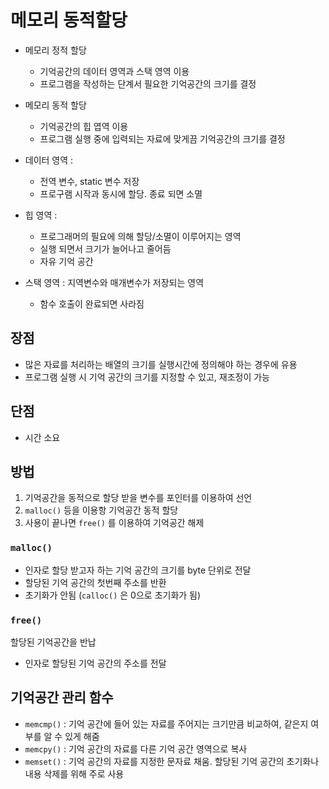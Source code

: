 # 메모리 동적할당

* 메모리 정적 할당
  * 기억공간의 데이터 영역과 스택 영역 이용
  * 프로그램을 작성하는 단계서 필요한 기억공간의 크기를 결정
* 메모리 동적 할당
  * 기억공간의 힙 엽역 이용
  * 프로그램 실행 중에 입력되는 자료에 맞게끔 기억공간의 크기를 결정

* 데이터 영역 : 
  * 전역 변수, static 변수 저장
  * 프로구램 시작과 동시에 할당. 종료 되면 소멸
* 힙 영역 : 
  * 프로그래머의 필요에 의해 할당/소멸이 이루어지는 영역
  * 실행 되면서 크기가 늘어나고 줄어듬
  * 자유 기억 공간
* 스택 영역 : 지역변수와 매개변수가 저장되는 영역
  * 함수 호출이 완료되면 사라짐

## 장점

* 많은 자료를 처리하는 배열의 크기를 실행시간에 정의해야 하는 경우에 유용
* 프로그램 실행 시 기억 공간의 크기를 지정할 수 있고, 재조정이 가능

## 단점 

* 시간 소요

## 방법

1. 기억공간을 동적으로 할당 받을 변수를 포인터를 이용하여 선언
2. `malloc()` 등을 이용항 기억공간 동적 할당
3. 사용이 끝나면 `free()` 를 이용하여 기억공간 해제

### `malloc()`

* 인자로 할당 받고자 하는 기억 공간의 크기를 byte 단위로 전달
* 할당된 기억 공간의 첫번째 주소를 반환
* 초기화가 안됨 (`calloc()` 은 0으로 초기화가 됨)

### `free()`

할당된 기억공간을 반납

* 인자로 할당된 기억 공간의 주소를 전달

## 기억공간 관리 함수

* `memcmp()` : 기억 공간에 들어 있는 자료를 주어지는 크기만큼 비교하여, 같은지 여부를 알 수 있게 해줌
* `memcpy()` : 기억 공간의 자료를 다른 기억 공간 영역으로 복사
* `memset()` : 기억 공간의 자료를 지정한 문자료 채움. 할당된 기억 공간의 초기화나 내용 삭제를 위해 주로 사용




